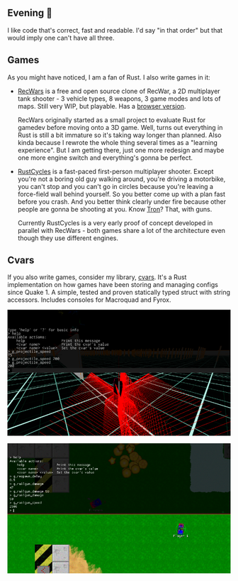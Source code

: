 ## Evening 👋

I like code that's correct, fast and readable. I'd say "in that order" but that would imply one can't have all three.

## Games

As you might have noticed, I am a fan of Rust. I also write games in it:

- [RecWars](https://github.com/martin-t/rec-wars) is a free and open source clone of RecWar, a 2D multiplayer tank shooter - 3 vehicle types, 8 weapons, 3 game modes and lots of maps. Still very WIP, but playable. Has a [browser version](https://martin-t.gitlab.io/gitlab-pages/rec-wars/macroquad.html).

  RecWars originally started as a small project to evaluate Rust for gamedev before moving onto a 3D game. Well, turns out everything in Rust is still a bit immature so it's taking way longer than planned. Also kinda because I rewrote the whole thing several times as a "learning experience". But I am getting there, just one more redesign and maybe one more engine switch and everything's gonna be perfect.

- [RustCycles](https://github.com/rustcycles/rustcycles) is a fast-paced first-person  multiplayer shooter. Except you're not a boring old guy walking around, you're driving a motorbike, you can't stop and you can't go in circles because you're leaving a force-field wall behind yourself. So you better come up with a plan fast before you crash. And you better think clearly under fire because other people are gonna be shooting at you. Know [Tron](https://www.youtube.com/watch?v=c1Eeu0lsozc&t=51s)? That, with guns.

  Currently RustCycles is a very early proof of concept developed in parallel with RecWars - both games share a lot of the architecture even though they use different engines.

## Cvars

If you also write games, consider my library, [cvars](https://crates.io/crates/cvars). It's a Rust implementation on how games have been storing and managing configs since Quake 1. A simple, tested and proven statically typed struct with string accessors. Includes consoles for Macroquad and Fyrox.

![Macroquad console](https://github.com/martin-t/cvars/raw/HEAD/cvars-console-fyrox/screenshot.png)

![Fyrox console](https://github.com/martin-t/cvars/raw/HEAD/cvars-console-macroquad/screenshot.png)
